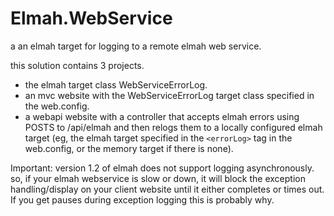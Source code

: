# Elmah.WebService


a an elmah target for logging to a remote elmah web service. 

this solution contains 3 projects. 

 - the elmah target class WebServiceErrorLog. 
 - an mvc website with the WebServiceErrorLog target class specified in the web.config. 
 - a webapi website with a controller that accepts elmah errors using POSTS to /api/elmah and then relogs them to a locally configured elmah target (eg, the elmah target specified in the `<errorLog>` tag
   in the web.config, or the memory target if there is none).



Important: version 1.2 of elmah does not support logging asynchronously. so, if your elmah webservice is slow or down, it will block the exception handling/display on your client website until it either completes or times out.
If you get pauses during exception logging this is probably why. 
